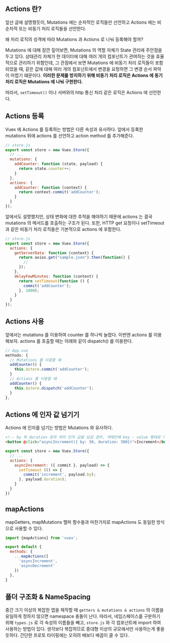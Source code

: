 ## Actions 란?
앞선 글에 설명했듯이, Mutations 에는 순차적인 로직들만 선언하고 Actions 에는 비 순차적 또는 비동기 처리 로직들을 선언한다.

왜 처리 로직의 성격에 따라 Mutations 과 Actions 로 나눠 등록해야 할까?

Mutations 에 대해 잠깐 짚어보면, Mutations 의 역할 자체가 State 관리에 주안점을 두고 있다.
상태관리 자체가 한 데이터에 대해 여러 개의 컴포넌트가 관여하는 것을 효율적으로 관리하기 위함인데,
그 관점에서 보면 Mutations 에 비동기 처리 로직들이 포함 되었을 때,
같은 값에 대해 여러 개의 컴포넌트에서 변경을 요청하면 그 변경 순서 파악이 어렵기 떄문이다.
**이러한 문제를 방지하기 위해 비동기 처리 로직은 Actions 에 동기 처리 로직은 Mutations 에 나눠 구현한다.**

따라서, `setTimeout()` 이나 서버와의 http 통신 처리 같은 로직은 Actions 에 선언한다.

## Actions 등록
Vuex 에 Actions 를 등록하는 방법은 다른 속성과 유사하다.
앞에서 등록한 mutations 뒤에 actions 를 선언하고 action method 를 추가해준다.

```js
// store.js
export const store = new Vuex.Store({
  // ...
  mutations: {
    addCounter: function (state, payload) {
      return state.counter++;
    }
  },
  actions: {
    addCounter: function (context) {
      return context.commit('addCounter');
    }
  }
});
```

앞에서도 설명했지만, 상태 변화에 대한 추적을 해야하기 때문에 actions 는 결국
mutations 의 메서드를 호출하는 구조가 된다. 또한, HTTP get 요청이나 setTimeout 과 같은
비동기 처리 로직들은 기본적으로 actions 에 포함한다.

```js
// store.js
export const store = new Vuex.Store({
  actions: {
    getServerData: function (context) {
      return axios.get("sample.json").then(function() {
        //
      });
    },
    delayFewMinutes: function (context) {
      return setTimeout(function () {
        commit('addCounter');
      }, 1000);
    }
  }
});
```

## Actions 사용
앞에서는 mutations 를 이용하여 counter 를 하나씩 늘렸다. 이번엔 actions 를 이용해보자.
actions 를 호출할 때는 아래와 같이 dispatch() 를 이용한다.

```js
// App.vue
methods: {
  // Mutations 를 이용할 때
  addCounter() {
    this.$store.commit('addCounter');
  }
  // Actions 를 이용할 때
  addCounter() {
    this.$store.dispatch('addCounter');
  }
},
```

## Actions 에 인자 값 넘기기
Actions 에 인자를 넘기는 방법은 Mutations 와 유사하다.


```html
<!-- by 와 duration 등의 여러 인자 값을 넘길 경우, 객체안에 key - value 형태로 여러 값을 넘길 수 있다 -->
<button @click="asyncIncrement({ by: 50, duration: 500})">Increment</button>
```

```js
export const store = new Vuex.Store({
  // ...
  actions: {
    asyncIncrement: ({ commit }, payload) => {
      setTimeout (() => {
        commit('increment', payload.by);
      }, payload.duration);
    }
  }
})
```

## mapActions
mapGetters, mapMutations 헬퍼 함수들과 마찬가지로 mapActions 도 동일한 방식으로 사용할 수 있다.

```js
import {mapActions} from 'vuex';

export default {
  methods: {
    ...mapActions([
      'asyncIncrement',
      'asyncDecrement'
    ])
  },
}
```

## 폴더 구조화 & NameSpacing
중간 크기 이상의 복잡한 앱을 제작할 때 `getters & mutations & actions` 의 이름을 유일하게 정하지 않으면 namespace 충돌이 난다.
따라서, 네임스페이스를 구분하기 위해 `types.js` 로 각 속성의 이름들을 빼고, `store.js` 와 각 컴포넌트에 import 하여 사용하는 방법이 있다.
생각보다 복잡하므로 중대형 이상의 규모에서만 사용하는게 좋을 듯하다. 간단한 프로토 타이핑에는 오히려 배보다 배꼽이 클 수 있다.
